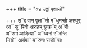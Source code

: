 +++
title = "०४ उद्वां पृक्षासो"

+++
उ᳓द् वाम् पृक्षा᳓सो म᳓धुमन्तो अस्थुर्  
आ᳓ सू᳓रियो अरुहच् छुक्र᳓म् अ᳓र्णः  
य᳓स्मा आदित्या᳓ अ᳓ध्वनो र᳓दन्ति  
मित्रो᳓ अर्यमा᳓ व᳓रुणः सजो᳓षाः